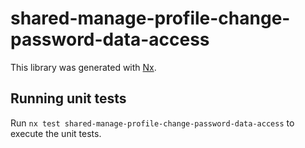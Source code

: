 # shared-manage-profile-change-password-data-access

This library was generated with [Nx](https://nx.dev).

## Running unit tests

Run `nx test shared-manage-profile-change-password-data-access` to execute the unit tests.
